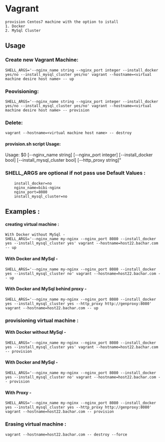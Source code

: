 # Vagrant
```
provision Centos7 machine with the option to istall
1. Docker
2. MySql Cluster
```


## Usage 


### Create new Vagrant Machine:
```
SHELL_ARGS='--nginx_name string --nginx_port integer --install_docker yes/no --install_mysql_cluster yes/no' vagrant --hostname=<virtual machine desire host name> -- up
```

### Peovisioning:
```
SHELL_ARGS='--nginx_name string --nginx_port integer --install_docker yes/no --install_mysql_cluster yes/no' vagrant --hostname=<virtual machine desire host name> -- provision
```

### Delete:
```
vagrant --hostname=<virtual machine host name> -- destroy
```

#### provision.sh script Usage:
Usage: $0 [--nginx_name string] [--nginx_port integer] [--install_docker bool]  [--install_mysql_cluster bool] [--http_proxy string]"

### SHELL_ARGS are optional if not pass use Default Values :
```
	install_docker=no
	nginx_name=bibi-nginx
	nginx_port=8080
	install_mysql_cluster=no
```

## Examples :


#### creating virtual machine : 
```
With Docker without MySql - 
SHELL_ARGS='--nginx_name my-nginx --nginx_port 8080 --install_docker yes --install_mysql_cluster yes' vagrant --hostname=host22.bachar.com -- up
```
#### With Docker and MySql -
```
SHELL_ARGS='--nginx_name my-nginx --nginx_port 8080 --install_docker yes --install_mysql_cluster no' vagrant --hostname=host22.bachar.com -- up
```

#### With Docker and MySql behind proxy -
```
SHELL_ARGS='--nginx_name my-nginx --nginx_port 8080 --install_docker yes --install_mysql_cluster yes --http_proxy http://genproxy:8080' vagrant --hostname=host22.bachar.com -- up
```

### provisioning virtual machine : 

#### With Docker without MySql - 
```
SHELL_ARGS='--nginx_name my-nginx --nginx_port 8080 --install_docker yes --install_mysql_cluster yes' vagrant --hostname=host22.bachar.com -- provision
```
#### With Docker and MySql - 
```
SHELL_ARGS='--nginx_name my-nginx --nginx_port 8080 --install_docker yes --install_mysql_cluster no' vagrant --hostname=host22.bachar.com -- provision
```
#### With Proxy - 
```
SHELL_ARGS='--nginx_name my-nginx --nginx_port 8080 --install_docker yes --install_mysql_cluster yes --http_proxy http://genproxy:8080' vagrant --hostname=host22.bachar.com -- provision
```

### Erasing virtual machine : 
```
vagrant --hostname=host22.bachar.com -- destroy --force
```
